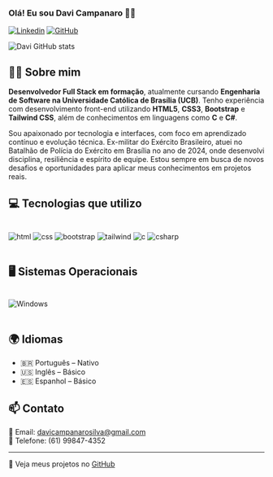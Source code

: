 ### Olá! Eu sou Davi Campanaro 👋🚀

[![Linkedin](https://img.shields.io/badge/LinkedIn-0077B5?style=for-the-badge&logo=linkedin&logoColor=white)](https://www.linkedin.com/in/davi-campanaro-silva-%F0%9F%87%A7%F0%9F%87%B7%F0%9F%87%AE%F0%9F%87%B9-4a956626a/)
[![GitHub](https://img.shields.io/badge/GitHub-100000?style=for-the-badge&logo=github&logoColor=white)](https://github.com/DaviCSilva12)

![Davi GitHub stats](https://github-readme-stats.vercel.app/api?username=DaviCSilva12&show_icons=true&theme=dark)

## 👨‍💻 Sobre mim

**Desenvolvedor Full Stack em formação**, atualmente cursando **Engenharia de Software na Universidade Católica de Brasília (UCB)**. Tenho experiência com desenvolvimento front-end utilizando **HTML5**, **CSS3**, **Bootstrap** e **Tailwind CSS**, além de conhecimentos em linguagens como **C** e **C#**.

Sou apaixonado por tecnologia e interfaces, com foco em aprendizado contínuo e evolução técnica. Ex-militar do Exército Brasileiro, atuei no Batalhão de Polícia do Exército em Brasília no ano de 2024, onde desenvolvi disciplina, resiliência e espírito de equipe. Estou sempre em busca de novos desafios e oportunidades para aplicar meus conhecimentos em projetos reais.

## 💻 Tecnologias que utilizo

<div style="display: inline_block"><br>
    <img align="center" alt="html" src="https://img.shields.io/badge/HTML5-E34F26?style=for-the-badge&logo=html5&logoColor=white">
    <img align="center" alt="css" src="https://img.shields.io/badge/CSS3-1572B6?style=for-the-badge&logo=css3&logoColor=white">
    <img align="center" alt="bootstrap" src="https://img.shields.io/badge/Bootstrap-563D7C?style=for-the-badge&logo=bootstrap&logoColor=white">
    <img align="center" alt="tailwind" src="https://img.shields.io/badge/TailwindCSS-38B2AC?style=for-the-badge&logo=tailwind-css&logoColor=white">
    <img align="center" alt="c" src="https://img.shields.io/badge/C-00599C?style=for-the-badge&logo=c&logoColor=white">
    <img align="center" alt="csharp" src="https://img.shields.io/badge/CSharp-239120?style=for-the-badge&logo=c-sharp&logoColor=white">
</div><br/>

## 🖥️ Sistemas Operacionais

<div style="display: inline_block"><br>
    <img align="center" alt="Windows" src="https://img.shields.io/badge/Windows-0078D6?style=for-the-badge&logo=windows&logoColor=white">
</div><br/>

## 🌍 Idiomas

- 🇧🇷 Português – Nativo  
- 🇺🇸 Inglês – Básico  
- 🇪🇸 Espanhol – Básico

## 📫 Contato

📧 Email: davicampanarosilva@gmail.com  
📱 Telefone: (61) 99847-4352

---

🔗 Veja meus projetos no [GitHub](https://github.com/DaviCSilva12)
